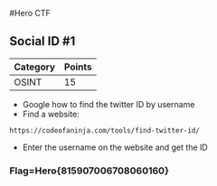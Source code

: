 #Hero CTF
## Social ID #1

Category | Points 
--- | --- 
OSINT | 15

- Google how to find the twitter ID by username
- Find a website:
```
https://codeofaninja.com/tools/find-twitter-id/
```
- Enter the username on the website and get the ID

### Flag=Hero{815907006708060160}
